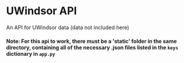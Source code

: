 # UWindsor API
An API for UWindsor data (data not included here)

#### Note: For this api to work, there must be a 'static' folder in the same directory, containing all of the necessary .json files listed in the `keys` dictionary in `app.py`